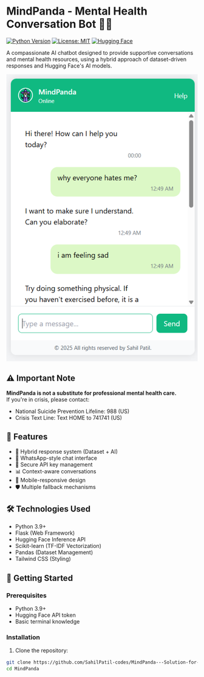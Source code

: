 
# MindPanda - Mental Health Conversation Bot 🤖💬

[![Python Version](https://img.shields.io/badge/python-3.9%2B-blue)](https://www.python.org/)
[![License: MIT](https://img.shields.io/badge/License-MIT-yellow.svg)](https://opensource.org/licenses/MIT)
[![Hugging Face](https://img.shields.io/badge/Hugging%20Face-API-orange)](https://huggingface.co/)

A compassionate AI chatbot designed to provide supportive conversations and mental health resources, using a hybrid approach of dataset-driven responses and Hugging Face's AI models.

![Chat Interface Preview](demo.png)

## ⚠️ Important Note
**MindPanda is not a substitute for professional mental health care.**  
If you're in crisis, please contact:  
- National Suicide Prevention Lifeline: 988 (US)  
- Crisis Text Line: Text HOME to 741741 (US)

## 🌟 Features
- 🧠 Hybrid response system (Dataset + AI)
- 💬 WhatsApp-style chat interface
- 🔐 Secure API key management
- 📊 Context-aware conversations
- 📱 Mobile-responsive design
- 🛡️ Multiple fallback mechanisms

## 🛠️ Technologies Used
- Python 3.9+
- Flask (Web Framework)
- Hugging Face Inference API
- Scikit-learn (TF-IDF Vectorization)
- Pandas (Dataset Management)
- Tailwind CSS (Styling)

## 🚀 Getting Started

### Prerequisites
- Python 3.9+
- Hugging Face API token
- Basic terminal knowledge

### Installation
1. Clone the repository:
```bash
git clone https://github.com/SahilPatil-codes/MindPanda---Solution-for-mental-stress.git
cd MindPanda
